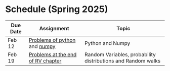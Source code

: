 # Schedule (Spring 2025)

| Due Date   | Assignment       | Topic                         |
|------------|-----------------|------------------------------|
| Feb 12 | [Problems of python](https://dpotoyan.github.io/Statmech4ChemBio/labs/py-lab/intro2py.html) and [numpy](https://dpotoyan.github.io/Statmech4ChemBio/labs/py-lab/intro2numpy.html)   | Python and Numpy |
| Feb 19 | [Problems at the end of RV chapter](https://dpotoyan.github.io/Statmech4ChemBio/1_stats/Random_Variables.html)    | Random Variables, probability distributions and Random walks|
